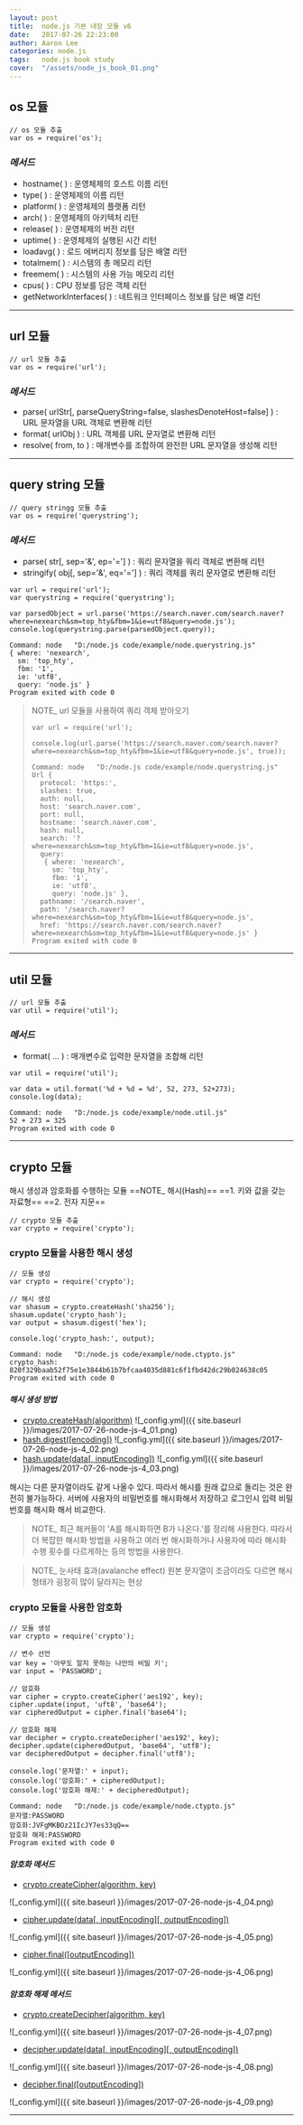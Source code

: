 ```yaml
---
layout: post
title:  node.js 기본 내장 모듈 v6
date:   2017-07-26 22:23:00
author: Aaron Lee
categories: node.js
tags:	node.js book study
cover:  "/assets/node_js_book_01.png"
---
```


## os 모듈
```
// os 모듈 추출
var os = require('os');
```
### *메서드*
- hostname( ) : 운영체제의 호스트 이름 리턴
- type( ) : 운영체제의 이름 리턴
- platform( ) : 운영체제의 플랫폼 리턴
- arch( ) : 운영체제의 아키텍처 리턴
- release( ) : 운영체제의 버전 리턴
- uptime( ) : 운영체제의 실행된 시간 리턴
- loadavg( ) : 로드 에버리지 정보를 담은 배열 리턴
- totalmem( ) : 시스템의 총 메모리 리턴
- freemem( ) : 시스템의 사용 가능 메모리 리턴
- cpus( ) : CPU 정보를 담은 객체 리턴
- getNetworkInterfaces( ) : 네트워크 인터페이스 정보를 담은 배열 리턴

___

## url 모듈
```
// url 모듈 추출
var os = require('url');
```
### *메서드*
- parse( urlStr[, parseQueryString=false, slashesDenoteHost=false] ) : URL 문자열을 URL 객체로 변환해 리턴
- format( urlObj ) : URL 객체를 URL 문자열로 변환해 리턴
- resolve( from, to ) : 매개변수를 조합하여 완전한 URL 문자열을 생성해 리턴

___

## query string 모듈
```
// query stringg 모듈 추출
var os = require('querystring');
```
### *메서드*
- parse( str[, sep='&', ep='='] ) : 쿼리 문자열을 쿼리 객체로 변환해 리턴
- stringify( obj[, sep='&', eq='='] ) : 쿼리 객체를 쿼리 문자열로 변환해 리턴

```
var url = require('url');
var querystring = require('querystring');

var parsedObject = url.parse('https://search.naver.com/search.naver?where=nexearch&sm=top_hty&fbm=1&ie=utf8&query=node.js');
console.log(querystring.parse(parsedObject.query));
```
``` 
Command: node   "D:/node.js code/example/node.querystring.js" 
{ where: 'nexearch',
  sm: 'top_hty',
  fbm: '1',
  ie: 'utf8',
  query: 'node.js' }
Program exited with code 0
```
> NOTE_ url 모듈을 사용하여 쿼리 객체 받아오기
> ```
> var url = require('url');
> 
> console.log(url.parse('https://search.naver.com/search.naver?where=nexearch&sm=top_hty&fbm=1&ie=utf8&query=node.js', true));
> ```
> ```
> Command: node   "D:/node.js code/example/node.querystring.js" 
> Url {
>   protocol: 'https:',
>   slashes: true,
>   auth: null,
>   host: 'search.naver.com',
>   port: null,
>   hostname: 'search.naver.com',
>   hash: null,
>   search: '?where=nexearch&sm=top_hty&fbm=1&ie=utf8&query=node.js',
>   query: 
>    { where: 'nexearch',
>      sm: 'top_hty',
>      fbm: '1',
>      ie: 'utf8',
>      query: 'node.js' },
>   pathname: '/search.naver',
>   path: '/search.naver?where=nexearch&sm=top_hty&fbm=1&ie=utf8&query=node.js',
>   href: 'https://search.naver.com/search.naver?where=nexearch&sm=top_hty&fbm=1&ie=utf8&query=node.js' }
> Program exited with code 0
> ```

___

## util 모듈
```
// url 모듈 추출
var util = require('util');
```
### *메서드*
- format( ... ) : 매개변수로 입력한 문자열을 조합해 리턴

```
var util = require('util');

var data = util.format('%d + %d = %d', 52, 273, 52+273);
console.log(data);
```
```
Command: node   "D:/node.js code/example/node.util.js" 
52 + 273 = 325
Program exited with code 0
```

___

## crypto 모듈
해시 생성과 암호화를 수행하는 모듈
==NOTE_ 해시(Hash)==
==1. 키와 값을 갖는 자료형==
==2. 전자 지문==
```
// crypto 모듈 추출
var crypto = require('crypto');
```

### crypto 모듈을 사용한 해시 생성
```
// 모듈 생성
var crypto = require('crypto');

// 해시 생성
var shasum = crypto.createHash('sha256');
shasum.update('crypto_hash');
var output = shasum.digest('hex');

console.log('crypto_hash:', output);
```
```
Command: node   "D:/node.js code/example/node.ctypto.js" 
crypto_hash: 820f329baab52f75e1e3844b61b7bfcaa4035d881c6f1fbd42dc29b024638c05
Program exited with code 0
```

#### *해시 생성 방법*
- [crypto.createHash(algorithm)](https://nodejs.org/api/crypto.html#crypto_crypto_createhash_algorithm)
![_config.yml]({{ site.baseurl }}/images/2017-07-26-node-js-4_01.png)
- [hash.digest([encoding])](https://nodejs.org/api/crypto.html#crypto_hash_digest_encoding)
![_config.yml]({{ site.baseurl }}/images/2017-07-26-node-js-4_02.png)
- [hash.update(data[, inputEncoding])](https://nodejs.org/api/crypto.html#crypto_hash_update_data_inputencoding)
![_config.yml]({{ site.baseurl }}/images/2017-07-26-node-js-4_03.png)

해시는 다른 문자열이라도 같게 나올수 있다. 따라서 해시를 원래 값으로 돌리는 것은 완전히 불가능하다. 서버에 사용자의 비밀번호를 해시화해서 저장하고 로그인시 입력 비밀번호를 해시화 해서 비교한다.
> NOTE_ 최근 해커들이 'A를 해시화하면 B가 나온다.'를 정리해 사용한다. 따라서 더 복잡한 해시화 방법을 사용하고 여러 번 해시화하거나 사용자에 따라 해시화 수행 횟수를 다르게하는 등의 방법을 사용한다.

> NOTE_ 눈사태 효과(avalanche effect)
> 원본 문자열이 조금이라도 다르면 해시 형태가 굉장히 많이 달라지는 현상

### crypto 모듈을 사용한 암호화
```
// 모듈 생성
var crypto = require('crypto');

// 변수 선언
var key = '아무도 알지 못하는 나만의 비밀 키';
var input = 'PASSWORD';

// 암호화
var cipher = crypto.createCipher('aes192', key);
cipher.update(input, 'uft8', 'base64');
var cipheredOutput = cipher.final('base64');

// 암호화 해제
var decipher = crypto.createDecipher('aes192', key);
decipher.update(cipheredOutput, 'base64', 'utf8');
var decipheredOutput = decipher.final('utf8');

console.log('문자열:' + input);
console.log('암호화:' + cipheredOutput);
console.log('암호화 해제:' + decipheredOutput);
```
```
Command: node   "D:/node.js code/example/node.ctypto.js" 
문자열:PASSWORD
암호화:JVFgMKBOz21IcJY7es33qQ==
암호화 해제:PASSWORD
Program exited with code 0
```

#### *암호화 메서드*
- [crypto.createCipher(algorithm, key)](https://nodejs.org/api/crypto.html#crypto_crypto_createcipher_algorithm_password)

![_config.yml]({{ site.baseurl }}/images/2017-07-26-node-js-4_04.png)

- [cipher.update(data[, inputEncoding][, outputEncoding])](https://nodejs.org/api/crypto.html#crypto_cipher_update_data_inputencoding_outputencoding)

![_config.yml]({{ site.baseurl }}/images/2017-07-26-node-js-4_05.png)

- [cipher.final([outputEncoding])](https://nodejs.org/api/crypto.html#crypto_cipher_final_outputencoding)

![_config.yml]({{ site.baseurl }}/images/2017-07-26-node-js-4_06.png)


#### *암호화 해제 메서드*
- [crypto.createDecipher(algorithm, key)](https://nodejs.org/api/crypto.html#crypto_crypto_createdecipher_algorithm_password)

![_config.yml]({{ site.baseurl }}/images/2017-07-26-node-js-4_07.png)

- [decipher.update(data[, inputEncoding][, outputEncoding])](https://nodejs.org/api/crypto.html#crypto_decipher_update_data_inputencoding_outputencoding)

![_config.yml]({{ site.baseurl }}/images/2017-07-26-node-js-4_08.png)

- [decipher.final([outputEncoding])](https://nodejs.org/api/crypto.html#crypto_decipher_final_outputencoding)

![_config.yml]({{ site.baseurl }}/images/2017-07-26-node-js-4_09.png)

___